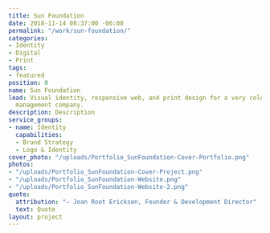 ```yaml
---
title: Sun Foundation
date: 2018-11-14 08:37:00 -06:00
permalink: "/work/sun-foundation/"
categories:
- Identity
- Digital
- Print
tags:
- featured
position: 0
name: Sun Foundation
lead: Visual identity, responsive web, and print design for a very colorful event
  management company.
description: Description
service_groups:
- name: Identity
  capabilities:
  - Brand Strategy
  - Logo & Identity
cover_photo: "/uploads/Portfolio_SunFoundation-Cover-Portfolio.png"
photos:
- "/uploads/Portfolio_SunFoundation-Cover-Project.png"
- "/uploads/Portfolio_SunFoundation-Website.png"
- "/uploads/Portfolio_SunFoundation-Website-2.png"
quote:
  attribution: "– Joan Root Ericksen, Founder & Development Director"
  text: Quote
layout: project
---
```



